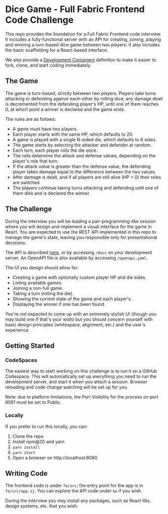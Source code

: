 # Dice Game - Full Fabric Frontend Code Challenge

This repo provides the foundation for a Full Fabric Frontend code interview. It includes a fully-functional server with an API for creating, joining, playing and winning a turn-based dice game between two players. It also includes the basic scaffolding for a React-based interface.

We also provide a [Development Containers](https://containers.dev/) definition to make it easier to fork, clone, and start coding immediately.

## The Game

The game is turn-based, strictly between two players. Players take turns attacking or defending against each-other by rolling dice; any damage dealt is decremented from the defending player's HP, until one of them reaches 0, at which point a winner is declared and the game ends.

The rules are as follows:

- A game must have two players.
- Each player starts with the same HP, which defaults to 20.
- A game is played with a single N-sided die, which defaults to 6 sides.
- The game starts by selecting the attacker and defender at random.
- Each turn, each player rolls the die once.
- The rolls determine the attack and defense values, depending on the player's role that turn.
- If the attack value is greater than the defense value, the defending player takes damage equal to the difference between the two values.
- After damage is dealt, and if all players are still alive (HP > 0) their roles are switched.
- The players continue taking turns attacking and defending until one of them dies and is declared the winner.

## The Challenge

During the interview you will be leading a pair-programming-like session where you will design and implement a visual interface for the game in React. You are expected to use the REST API implemented in this repo to manage the game's state, leaving you responsible only for presentational decisions.

The API is described [here](https://fullfabric.github.io/fe-challenge/), or by accessing `/docs` on your development server. An OpenAPI file is also available by accessing `/openapi.yaml`.

The UI you design should allow for:

- Creating a game with optionally custom player HP and die sides.
- Listing available games.
- Joining a non-full game.
- Taking a turn (rolling the die).
- Showing the current state of the game and each player's.
- Displaying the winner if one has been found.

You're not expected to come up with an extremely stylish UI (though you may build one if that's your wish) but you should concern yourself with basic design principles (whitespace, alignment, etc.) and the user's experience.

## Getting Started

### CodeSpaces

The easiest way to start working on this challenge is to run it on a GitHub Codespace. This will automatically set up everything you need to run the development server, and start it when you attach a session. Browser reloading and code change watching will be set up for you.

Note: due to platform limitations, the Port Visibility for the process on port 8081 must be set to Public.

### Locally

If you prefer to run this locally, you can:

1. Clone the repo
2. Install npm@20 and yarn
3. `yarn install`
4. `yarn start`
5. Open a browser on http://localhost:8080

## Writing Code

The frontend code is under `fe/src`; the entry point for the app is in `fe/src/app.sj`. You can explore the API code under `be` if you wish.

During the interview you may install any packages, such as React libs, design systems, etc. that you wish.
